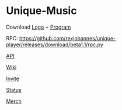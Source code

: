 # Unique-Music

Download <a href="https://unique-music.xyz/icon.png">Logo</a> + <a href="https://unique-music.xyz/main.py">Program</a>

RPC: https://github.com/rexjohannes/unique-player/releases/download/beta1.1/rpc.py


<a href="https://api.unique-music.xyz/">API</a>

<a href="https://github.com/rexjohannes/unique-player/wiki">Wiki</a>

<a href="https://discord.com/oauth2/authorize?client_id=665854713845121025&permissions=8&scope=bot">Invite</a>

<a href="https://unique-music.instatus.com/">Status</a>

<a href="https://teespring.com/stores/unique-player">Merch</a>

